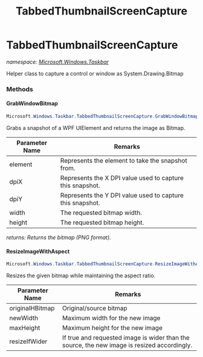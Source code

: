 ﻿---
title: TabbedThumbnailScreenCapture
---

# TabbedThumbnailScreenCapture
_namespace: [Microsoft.Windows.Taskbar](N-Microsoft.Windows.Taskbar.html)_

Helper class to capture a control or window as System.Drawing.Bitmap

### Methods

#### GrabWindowBitmap
```csharp
Microsoft.Windows.Taskbar.TabbedThumbnailScreenCapture.GrabWindowBitmap(System.Windows.UIElement,System.Int32,System.Int32,System.Int32,System.Int32)
```
Grabs a snapshot of a WPF UIElement and returns the image as Bitmap.

|Parameter Name|Remarks|
|--------------|-------|
|element|Represents the element to take the snapshot from.|
|dpiX|Represents the X DPI value used to capture this snapshot.|
|dpiY|Represents the Y DPI value used to capture this snapshot.|
|width|The requested bitmap width.|
|height|The requested bitmap height.|

_returns: Returns the bitmap (PNG format)._

#### ResizeImageWithAspect
```csharp
Microsoft.Windows.Taskbar.TabbedThumbnailScreenCapture.ResizeImageWithAspect(System.IntPtr,System.Int32,System.Int32,System.Boolean)
```
Resizes the given bitmap while maintaining the aspect ratio.

|Parameter Name|Remarks|
|--------------|-------|
|originalHBitmap|Original/source bitmap|
|newWidth|Maximum width for the new image|
|maxHeight|Maximum height for the new image|
|resizeIfWider|If true and requested image is wider than the source, the new image is resized accordingly.|





